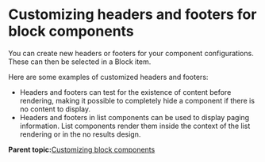 # Customizing headers and footers for block components 

You can create new headers or footers for your component configurations. These can then be selected in a Block item.

Here are some examples of customized headers and footers:

-   Headers and footers can test for the existence of content before rendering, making it possible to completely hide a component if there is no content to display.
-   Headers and footers in list components can be used to display paging information. List components render them inside the context of the list rendering or in the no results design.

**Parent topic:**[Customizing block components ](../ctc/ctc_design_custom_comp_block.md)

